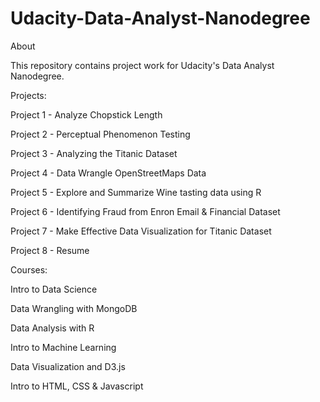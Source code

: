 # Udacity-Data-Analyst-Nanodegree

About

This repository contains project work for Udacity's Data Analyst Nanodegree.

Projects:

Project 1 - Analyze Chopstick Length

Project 2 - Perceptual Phenomenon Testing

Project 3 - Analyzing the Titanic Dataset

Project 4 - Data Wrangle OpenStreetMaps Data

Project 5 - Explore and Summarize Wine tasting data using R

Project 6 - Identifying Fraud from Enron Email & Financial Dataset

Project 7 - Make Effective Data Visualization for Titanic Dataset

Project 8 - Resume

Courses:

Intro to Data Science

Data Wrangling with MongoDB

Data Analysis with R

Intro to Machine Learning

Data Visualization and D3.js

Intro to HTML, CSS & Javascript

